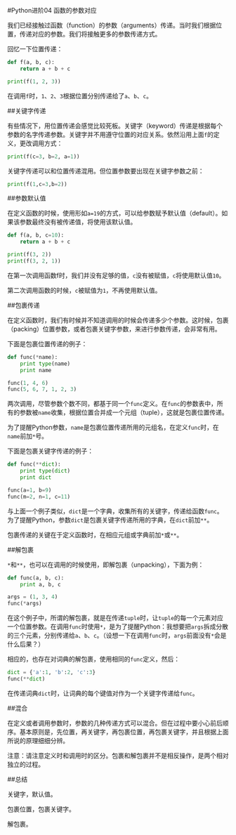 #Python进阶04 函数的参数对应

我们已经接触过函数（function）的参数（arguments）传递。当时我们根据位置，传递对应的参数。我们将接触更多的参数传递方式。

回忆一下位置传递：

```python
def f(a, b, c):
    return a + b + c

print(f(1, 2, 3))
```

在调用`f`时，`1`、`2`、`3`根据位置分别传递给了`a`、`b`、`c`。

##关键字传递

有些情况下，用位置传递会感觉比较死板。关键字（keyword）传递是根据每个参数的名字传递参数。关键字并不用遵守位置的对应关系。依然沿用上面`f`的定义，更改调用方式：

```python
print(f(c=3, b=2, a=1))
``` 

关键字传递可以和位置传递混用。但位置参数要出现在关键字参数之前：

```python
print(f(1,c=3,b=2))
``` 

##参数默认值

在定义函数的时候，使用形如`a=19`的方式，可以给参数赋予默认值（default）。如果该参数最终没有被传递值，将使用该默认值。

```python
def f(a, b, c=10):
    return a + b + c

print(f(3, 2))
print(f(3, 2, 1))
```

在第一次调用函数f时，我们并没有足够的值，`c`没有被赋值，`c`将使用默认值`10`。

第二次调用函数的时候，`c`被赋值为`1`，不再使用默认值。

##包裹传递

在定义函数时，我们有时候并不知道调用的时候会传递多少个参数。这时候，包裹（packing）位置参数，或者包裹关键字参数，来进行参数传递，会非常有用。

下面是包裹位置传递的例子：

```python
def func(*name):
    print type(name)
    print name

func(1, 4, 6)
func(5, 6, 7, 1, 2, 3)
```

两次调用，尽管参数个数不同，都基于同一个`func`定义。在`func`的参数表中，所有的参数被`name`收集，根据位置合并成一个元组（tuple），这就是包裹位置传递。

为了提醒Python参数，`name`是包裹位置传递所用的元组名，在定义`func`时，在`name`前加`*`号。

下面是包裹关键字传递的例子：

```python
def func(**dict):
    print type(dict)
    print dict

func(a=1, b=9)
func(m=2, n=1, c=11)
```

与上面一个例子类似，`dict`是一个字典，收集所有的关键字，传递给函数`func`。为了提醒Python，参数`dict`是包裹关键字传递所用的字典，在`dict`前加`**`。

包裹传递的关键在于定义函数时，在相应元组或字典前加`*`或`**`。

##解包裹

`*`和`**`，也可以在调用的时候使用，即解包裹（unpacking），下面为例：

```python
def func(a, b, c):
    print a, b, c

args = (1, 3, 4)
func(*args)
```

在这个例子中，所谓的解包裹，就是在传递`tuple`时，让`tuple`的每一个元素对应一个位置参数。在调用`func`时使用`*`，是为了提醒Python：我想要把`args`拆成分散的三个元素，分别传递给`a`、`b`、`c`。（设想一下在调用`func`时，`args`前面没有`*`会是什么后果？）

相应的，也存在对词典的解包裹，使用相同的`func`定义，然后：

```python
dict = {'a':1, 'b':2, 'c':3}
func(**dict)
```

在传递词典`dict`时，让词典的每个键值对作为一个关键字传递给`func`。

##混合

在定义或者调用参数时，参数的几种传递方式可以混合。但在过程中要小心前后顺序。基本原则是，先位置，再关键字，再包裹位置，再包裹关键字，并且根据上面所说的原理细细分辨。

注意：请注意定义时和调用时的区分。包裹和解包裹并不是相反操作，是两个相对独立的过程。

##总结

关键字，默认值。

包裹位置，包裹关键字。

解包裹。
